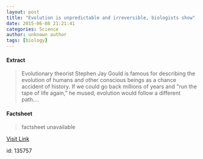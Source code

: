 ```yaml
---
layout: post
title: "Evolution is unpredictable and irreversible, biologists show"
date: 2015-06-08 21:21:41
categories: Science
author: unknown author
tags: [biology]
---
```



#### Extract
>Evolutionary theorist Stephen Jay Gould is famous for describing the evolution of humans and other conscious beings as a chance accident of history. If we could go back millions of years and "run the tape of life again," he mused, evolution would follow a different path....

#### Factsheet
>factsheet unavailable

[Visit Link](http://phys.org/news353002893.html)

id:  135757


